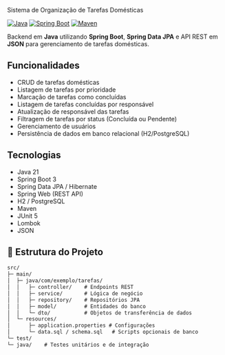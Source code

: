 


 Sistema de Organização de Tarefas Domésticas

[![Java](https://img.shields.io/badge/Java-21+-blue)](https://www.java.com/)
[![Spring Boot](https://img.shields.io/badge/Spring_Boot-3.5.5-green)](https://spring.io/projects/spring-boot)
[![Maven](https://img.shields.io/badge/Maven-3.9.0-orange)](https://maven.apache.org/)

Backend em **Java** utilizando **Spring Boot**, **Spring Data JPA** e API REST em **JSON** para gerenciamento de tarefas domésticas.



## Funcionalidades

- CRUD de tarefas domésticas  
- Listagem de tarefas por prioridade  
- Marcação de tarefas como concluídas  
- Listagem de tarefas concluídas por responsável  
- Atualização de responsável das tarefas  
- Filtragem de tarefas por status (Concluída ou Pendente)  
- Gerenciamento de usuários  
- Persistência de dados em banco relacional (H2/PostgreSQL)



## Tecnologias

- Java 21
- Spring Boot 3
- Spring Data JPA / Hibernate
- Spring Web (REST API)  
- H2 / PostgreSQL
- Maven
- JUnit 5
- Lombok
- JSON


## 📂 Estrutura do Projeto
```markdown
src/
├─ main/
│  ├─ java/com/exemplo/tarefas/
│  │   ├─ controller/    # Endpoints REST
│  │   ├─ service/       # Lógica de negócio
│  │   ├─ repository/    # Repositórios JPA
│  │   ├─ model/         # Entidades do banco
│  │   └─ dto/           # Objetos de transferência de dados
│  └─ resources/
│      ├─ application.properties # Configurações
│      └─ data.sql / schema.sql   # Scripts opcionais de banco
└─ test/
└─ java/    # Testes unitários e de integração

```
